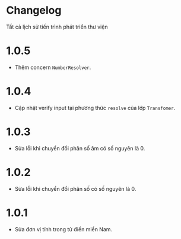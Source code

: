 # Changelog

Tất cả lịch sử tiến trình phát triển thư viện

# 1.0.5

- Thêm concern `NumberResolver`.

# 1.0.4

- Cập nhật verify input tại phương thức `resolve` của lớp `Transfomer`.

# 1.0.3

- Sửa lỗi khi chuyển đổi phân số âm có số nguyên là 0.

# 1.0.2

- Sửa lỗi khi chuyển đổi phân số có số nguyên là 0.

# 1.0.1

- Sửa đơn vị tính trong từ điển miền Nam.
